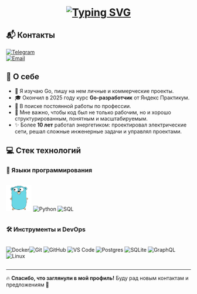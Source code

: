 <h1 align="center"> 
  <a href="https://git.io/typing-svg">
    <img src="https://readme-typing-svg.demolab.com?font=Fira+Code&pause=1000&color=09F76A&center=true&multiline=true&width=435&height=60&lines=Привет!+Меня+зовут+Тимофей;Я+Go-разработчик" alt="Typing SVG" />
  </a> 
</h1>

## 📬 Контакты  
[![Telegram](https://img.shields.io/badge/Telegram-26A5E4?logo=telegram&logoColor=white)](http://t.me/sobolev_t)  
[![Email](https://img.shields.io/badge/Email-red?logo=gmail&logoColor=white)](mailto:ty.sobolev@yandex.ru)  

## 🚀 О себе  
- 🎉 Я изучаю Go, пишу на нем личные и коммерческие проекты.  
- 🎓 Окончил в 2025 году курс **Go-разработчик** от Яндекс Практикум.  
- 🎯 В поиске постоянной работы по профессии.  
- 🤖 Мне важно, чтобы код был не только рабочим, но и хорошо структурированным, понятным и масштабируемым.  
- ✨ Более **10 лет** работал энергетиком: проектировал электрические сети, решал сложные инженерные задачи и управлял проектами.  

## 💻 Стек технологий  

### 🔹 Языки программирования  
<p style="display: inline-block"> <img src="https://github.com/devicons/devicon/blob/master/icons/go/go-original.svg" alt="Go" width="70" height="70"/> <img src="https://user-images.githubusercontent.com/116799139/217260685-6ab65e67-bfcd-4615-afef-b2a47a94dee8.png" alt="Python" width="70" height="70"/> <img src="https://user-images.githubusercontent.com/116799139/217261474-c8c6d3b5-ef8b-414c-876e-c1b30c78ebb1.png" alt="SQL" width="70" height="70"/> </p>

### 🛠️ Инструменты и DevOps  
<p style="display: inline-block"> <img src="https://user-images.githubusercontent.com/116799139/217263592-e8fcd48e-ac1d-4836-bb89-22c88c955d35.png" alt="Docker" width="65" height="65"/><img src="https://user-images.githubusercontent.com/116799139/217264018-d7e0aac1-5c18-4453-9d25-bb712ddf943d.png" alt="Git" width="65" height="65"/> <img src="https://user-images.githubusercontent.com/116799139/217264297-3dd7cb2f-bfc2-460d-ad2b-be373e4200ec.png" alt="GitHub" width="65" height="65"/> <img src="https://user-images.githubusercontent.com/116799139/217263293-70ec4fb4-ddd3-4225-a1c7-83a03bec2927.png" alt="VS Code" width="65" height="65"/> <img src="https://user-images.githubusercontent.com/116799139/217263507-a2d5a37c-e3ca-487b-a36d-fb59795890bc.png" alt="Postgres" width="65" height="65"/> <img src="https://cdn.worldvectorlogo.com/logos/sqlite.svg" alt="SQLite" width="65" height="65"/> <img src="https://upload.wikimedia.org/wikipedia/commons/1/17/GraphQL_Logo.svg" alt="GraphQL" width="65" height="65"/> <img src="https://upload.wikimedia.org/wikipedia/commons/a/af/Tux.png" alt="Linux" width="65" height="65"/> </p>


---

🔥 **Спасибо, что заглянули в мой профиль!** Буду рад новым контактам и предложениям 🚀  
